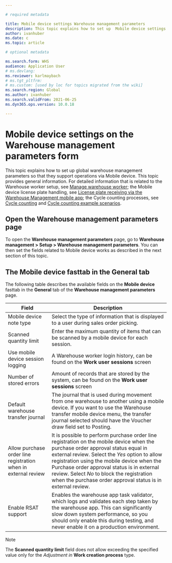 ```yaml
---

# required metadata

title: Mobile device settings Warehouse management parameters
description: This topic explains how to set up  Mobile device settings on the WH parameters form
author: ivanhuber
ms.date: c
ms.topic: article

# optional metadata

ms.search.form: WHS
audience: Application User
# ms.devlang:
ms.reviewer: karlmaybach
# ms.tgt_pltfrm: 
# ms.custom: [used by loc for topics migrated from the wiki]
ms.search.region: Global
ms.author: ivanhuber
ms.search.validFrom: 2021-06-25
ms.dyn365.ops.version: 10.0.18

---
```


# Mobile device settings on the Warehouse management parameters form

This topic explains how to set up global warehouse management parameters so that they support operations via Mobile device. This topic provides general information. For detailed information that is related to the Warehouse worker setup, see [Manage warehouse worker](manage-warehouse-workers.md); the Mobile device license plate handling, see [License plate receiving via the Warehouse Management mobile app](warehousing-mobile-device-app-license-plate-receiving.md); the Cycle counting processes, see [Cycle counting](cycle-counting.md) and [Cycle counting example scenarios](cycle-counting-scenarios.md).

## Open the Warehouse management parameters page

To open the **Warehouse management parameters** page, go to **Warehouse management > Setup > Warehouse management parameters**. You can then set the fields related to Mobile device works as described in the next section of this topic.

## The Mobile device fasttab in the General tab 

The following table describes the available fields on the **Mobile device** fasttab in the **General** tab of the **Warehouse management parameters** page.

| Field | Description |
| --- | --- |
| Mobile device note type | Select the type of information that is displayed to a user during sales order picking. |
| Scanned quantity limit | Enter the maximum quantity of items that can be scanned by a mobile device for each session. |
| Use mobile device session logging | A Warehouse worker login history, can be found on the **Work user sessions** screen |
| Number of stored errors | Amount of records that are stored by the system, can be found on the **Work user sessions** screen |
| Default warehouse transfer journal | The journal that is used during movement from one warehouse to another using a mobile device. If you want to use the Warehouse transfer mobile device menu, the transfer journal selected should have the Voucher draw field set to Posting. |
| Allow purchase order line registration when in external review | It is possible to perform purchase order line registration on the mobile device when the purchase order approval status equal in external review. Select the *Yes* option to allow registration using the mobile device when the Purchase order approval status is in external review. Select *No* to block the registration when the purchase order approval status is in external review. |
| Enable RSAT support | Enables the warehouse app task validator, which logs and validates each step taken by the warehouse app. This can significantly slow down system performance, so you should only enable this during testing, and never enable it on a production environment. |

> [!NOTE]
> The **Scanned quantity limit** field does not allow exceeding the specified value only for the *Adjustment in* **Work creation process** type.
